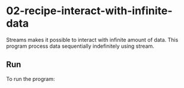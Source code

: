 # 02-recipe-interact-with-infinite-data

Streams makes it possible to interact with infinite amount of data.
This program process data sequentially indefinitely using stream.

## Run

To run the program:

